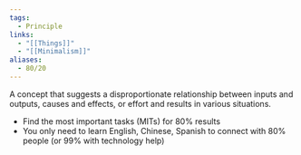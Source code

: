 ```yaml
---
tags:
  - Principle
links:
  - "[[Things]]"
  - "[[Minimalism]]"
aliases:
  - 80/20
---
```

A concept that suggests a disproportionate relationship between inputs and outputs, causes and effects, or effort and results in various situations.

- Find the most important tasks (MITs) for 80% results
- You only need to learn English, Chinese, Spanish to connect with 80% people (or 99% with technology help)